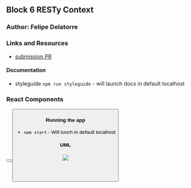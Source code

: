 ## Block 6 RESTy Context

### Author: Felipe Delatorre

### Links and Resources
* [submission PR](https://github.com/401-advanced-javascript-felipe/block6-resty-hooks/pull/1)


#### Documentation
* styleguide `npm run styleguide` - will launch docs in default localhost 

### React Components

<BasicInputPass />
<BasicInputUser />
<Bearer />
<Button />
<Button />
<Footer />
<Header />
<JsonText />
<JsonHeader />
<JsonResponse />
<Label />
<RESTy />
<Url />


#### Running the app
* `npm start` - Will lunch in default localhost
  

#### UML
![](./assets/----.jpg)

